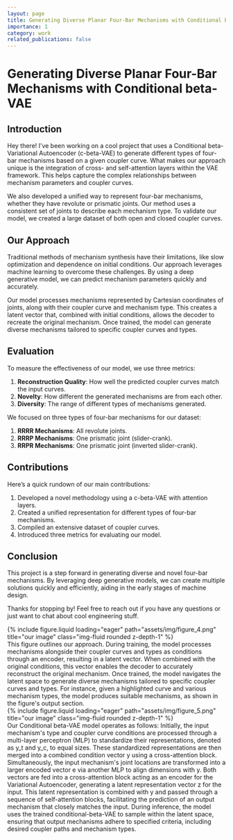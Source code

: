 ```yaml
---
layout: page
title: Generating Diverse Planar Four-Bar Mechanisms with Conditional beta-VAE
importance: 1
category: work
related_publications: false
---
```


# Generating Diverse Planar Four-Bar Mechanisms with Conditional beta-VAE

## Introduction

Hey there! I’ve been working on a cool project that uses a Conditional beta-Variational Autoencoder (c-beta-VAE) to generate different types of four-bar mechanisms based on a given coupler curve. What makes our approach unique is the integration of cross- and self-attention layers within the VAE framework. This helps capture the complex relationships between mechanism parameters and coupler curves.

We also developed a unified way to represent four-bar mechanisms, whether they have revolute or prismatic joints. Our method uses a consistent set of joints to describe each mechanism type. To validate our model, we created a large dataset of both open and closed coupler curves.

## Our Approach

Traditional methods of mechanism synthesis have their limitations, like slow optimization and dependence on initial conditions. Our approach leverages machine learning to overcome these challenges. By using a deep generative model, we can predict mechanism parameters quickly and accurately.

Our model processes mechanisms represented by Cartesian coordinates of joints, along with their coupler curve and mechanism type. This creates a latent vector that, combined with initial conditions, allows the decoder to recreate the original mechanism. Once trained, the model can generate diverse mechanisms tailored to specific coupler curves and types.

## Evaluation

To measure the effectiveness of our model, we use three metrics:

1. **Reconstruction Quality**: How well the predicted coupler curves match the input curves.
2. **Novelty**: How different the generated mechanisms are from each other.
3. **Diversity**: The range of different types of mechanisms generated.

We focused on three types of four-bar mechanisms for our dataset:

1. **RRRR Mechanisms**: All revolute joints.
2. **RRRP Mechanisms**: One prismatic joint (slider-crank).
3. **RRPR Mechanisms**: One prismatic joint (inverted slider-crank).

## Contributions

Here’s a quick rundown of our main contributions:

1. Developed a novel methodology using a c-beta-VAE with attention layers.
2. Created a unified representation for different types of four-bar mechanisms.
3. Compiled an extensive dataset of coupler curves.
4. Introduced three metrics for evaluating our model.

## Conclusion

This project is a step forward in generating diverse and novel four-bar mechanisms. By leveraging deep generative models, we can create multiple solutions quickly and efficiently, aiding in the early stages of machine design.

Thanks for stopping by! Feel free to reach out if you have any questions or just want to chat about cool engineering stuff.

<div class="row">
    <div class="col-sm mt-3 mt-md-0">
        {% include figure.liquid loading="eager" path="assets/img/figure_4.png" title="our image" class="img-fluid rounded z-depth-1" %}
    </div>
</div>
<div class="caption">
    This figure outlines our approach. During training, the model processes mechanisms alongside their coupler curves and types as conditions through an encoder, resulting in a latent vector. When combined with the original conditions, this vector enables the decoder to accurately reconstruct the original mechanism. Once trained, the model navigates the latent space to generate diverse mechanisms tailored to specific coupler curves and types. For instance, given a highlighted curve and various mechanism types, the model produces suitable mechanisms, as shown in the figure's output section.
</div>

<div class="row">
    <div class="col-sm mt-3 mt-md-0">
        {% include figure.liquid loading="eager" path="assets/img/figure_5.png" title="our image" class="img-fluid rounded z-depth-1" %}
    </div>
</div>
<div class="caption">
    Our Conditional beta-VAE model operates as follows: Initially, the input mechanism's type and coupler curve conditions are processed through a multi-layer perceptron (MLP) to standardize their representations, denoted as y_t and y_c, to equal sizes. These standardized representations are then merged into a combined condition vector y using a cross-attention block. Simultaneously, the input mechanism's joint locations are transformed into a larger encoded vector e via another MLP to align dimensions with y. Both vectors are fed into a cross-attention block acting as an encoder for the Variational Autoencoder, generating a latent representation vector z for the input. This latent representation is combined with y and passed through a sequence of self-attention blocks, facilitating the prediction of an output mechanism that closely matches the input. During inference, the model uses the trained conditional-beta-VAE to sample within the latent space, ensuring that output mechanisms adhere to specified criteria, including desired coupler paths and mechanism types.
</div>
